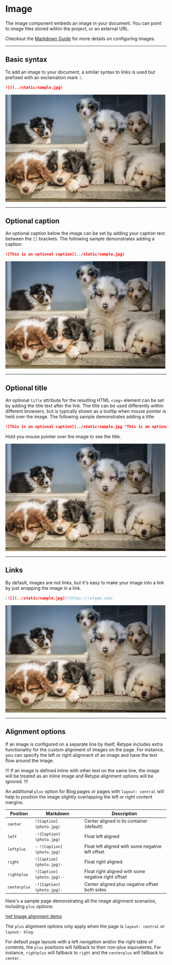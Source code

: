 # Image

The image component embeds an image in your document. You can point to image files stored within the project, or an external URL.

Checkout the [Markdown Guide](https://www.markdownguide.org/basic-syntax/#images-1) for more details on configuring images.

---

## Basic syntax

To add an image to your document, a similar syntax to links is used but prefixed with an exclamation mark `!`.

```md
![](../static/sample.jpg)
```

![](../static/sample.jpg)

---

## Optional caption

An optional caption below the image can be set by adding your caption text between the `[]` brackets. The following sample demonstrates adding a caption:

```md
![This is an optional caption](../static/sample.jpg)
```

![This is an optional caption](../static/sample.jpg)

---

## Optional title

An optional `title` attribute for the resulting HTML `<img>` element can be set by adding the title text after the link. The title can be used differently within different browsers, but is typically shown as a tooltip when mouse pointer is held over the image. The following sample demonstrates adding a title:

```md
![This is an optional caption](../static/sample.jpg "This is an optional title")
```

Hold you mouse pointer over the image to see the title.

![This is an optional caption](../static/sample.jpg "This is an optional title")

---

## Links

By default, images are not links, but it's easy to make your image into a link by just wrapping the image in a link.

```md
[![](../static/sample.jpg)](https://retype.com)
```

[![](../static/sample.jpg)](https://retype.com)

---

## Alignment options

If an image is configured on a separate line by itself, Retype includes extra functionality for the custom alignment of images on the page. For instance, you can specify the left or right alignment of an image and have the text flow around the image.

!!!
If an image is defined inline with other text on the same line, the image will be treated as an inline image and Retype alignment options will be ignored.
!!!

An additional `plus` option for Blog pages or pages with `layout: central` will help to position the image slightly overlapping the left or right content margins.

Position | Markdown | Description
--- | --- | ---
`center`     | `![Caption](photo.jpg)`   | Center aligned in its container (default)
`left`       | `-![Caption](photo.jpg)`  | Float left aligned
`leftplus`   | `--![Caption](photo.jpg)` | Float left aligned with some negative left offset
`right`      | `![Caption](photo.jpg)-`  | Float right aligned
`rightplus`  | `![Caption](photo.jpg)--` | Float right aligned with some negative right offset
`centerplus` | `-![Caption](photo.jpg)-` | Center aligned plus negative offset both sides

Here's a sample page demonstrating all the image alignment scenarios, including `plus` options:

[!ref Image alignment demo](image_alignment_demo.md)

The `plus` alignment options only apply when the page is `layout: central` or `layout: blog`.

For default page layouts with a left navigation and/or the right table of contents, the `plus` positions will fallback to their non-plus equivalents. For instance, `rightplus` will fallback to `right` and the `centerplus` will fallback to `center`.
